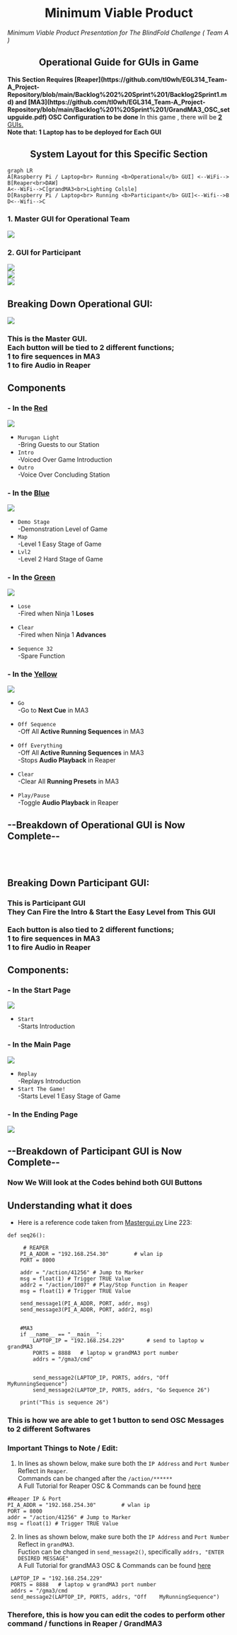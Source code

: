 <h1 align="center">
  Minimum Viable Product 
</h1>

<p align="center">

 <i align="center">Minimum Viable Product Presentation for The BlindFold Challenge ( Team A ) </i>
</p>

<h2 align="center">
  Operational Guide for GUIs in Game
</h2>
<b>This Section Requires [Reaper](https://github.com/tl0wh/EGL314_Team-A_Project-Repository/blob/main/Backlog%202%20Sprint%201/Backlog2Sprint1.md) and [MA3](https://github.com/tl0wh/EGL314_Team-A_Project-Repository/blob/main/Backlog%201%20Sprint%201/GrandMA3_OSC_setupguide.pdf) OSC Configuration to be done</b>
In this game , there will be <u><b>2</b> GUIs.</u><br>
<b>Note that: 1 Laptop has to be deployed for Each GUI</b>

<h2 align="center">
  System Layout for this Specific Section
</h2>

```mermaid
graph LR
A[Raspberry Pi / Laptop<br> Running <b>Operational</b> GUI] <--WiFi--> B[Reaper<br>DAW]
A<--WiFi-->C[grandMA3<br>Lighting Colsle]
D[Raspberry Pi / Laptop<br> Running <b>Participant</b> GUI]<--Wifi-->B
D<--Wifi-->C 
```
<h3>1. Master GUI for Operational Team <br></h3>
<img src="../diagrams/Master_GUI.png" > <br>
<h3>2. GUI for Participant<br></h3>
<img src="../diagrams/PlayerGUI_Start.png" > <br>
<img src="../diagrams/pgui_main.png" > <br>
<img src="../diagrams/pgui_end.png" > <br>

## Breaking Down Operational GUI:
<img src="../diagrams/Master_GUI_Annotated.png">

### This is the Master GUI.<br> Each button will be tied to 2 different functions;<br> 1 to fire sequences in MA3<br> 1 to fire Audio in Reaper
## Components
### - In the <u>Red</u>
<img src="../diagrams/Mgui-red.png"></img>
- `Murugan Light`<br>
-Bring Guests to our Station
- `Intro` <br>
-Voiced Over Game Introduction
- `Outro` <br> 
-Voice Over Concluding Station

### - In the <u>Blue</u>
<img src="../diagrams/Mgui_blue.png"></img>
- `Demo Stage`<br>
-Demonstration Level of Game
- `Map`<br>
 -Level 1 Easy Stage of Game
- `Lvl2`<br>
 -Level 2 Hard Stage of Game

### - In the <u>Green</u>
<img src="../diagrams/Mgui_green.png"></img>
- `Lose`<br>
-Fired when Ninja 1 <b>Loses</b>

- `Clear`<br>
-Fired when Ninja 1 <b>Advances</b>


- `Sequence 32`<br>
-Spare Function

### - In the <u>Yellow</u>
<img src="../diagrams/Mgui_yellow.png"></img>
- `Go`<br>
-Go to <b>Next Cue</b> in MA3

- `Off Sequence`<br>
-Off All<b> Active Running Sequences</b> in MA3

- `Off Everything`<br>
-Off All<b> Active Running Sequences</b> in MA3<br>
-Stops <b>Audio Playback</b> in Reaper

- `Clear`<br>
-Clear All <b>Running Presets</b> in MA3


- `Play/Pause`<br>
-Toggle <b>Audio Playback</b> in Reaper

## --Breakdown of Operational GUI is Now Complete--
<br>
<br>

## Breaking Down Participant GUI:
### This is Participant GUI<br> They Can Fire the Intro & Start the Easy Level from This GUI<br><br>Each button is also tied to 2 different functions;<br> 1 to fire sequences in MA3<br> 1 to fire Audio in Reaper
## Components:

### - In the Start Page
<img src = "../diagrams/PlayerGUI_Start.png"></img>
- `Start`<br>
-Starts Introduction 

### - In the Main Page
<img src = "../diagrams/pgui_main.png"></img>
- `Replay`<br>
-Replays Introduction
- `Start The Game!`<br>
-Starts Level 1 Easy Stage of Game

### - In the Ending Page
<img src = "../diagrams/pgui_end.png"></img>

## --Breakdown of Participant GUI is Now Complete--

### Now We Will look at the Codes behind both GUI Buttons

## Understanding what it does
* Here is a reference code taken from [Mastergui.py](./Mastergui.py)
Line 223:
```
def seq26():

     # REAPER
    PI_A_ADDR = "192.168.254.30"		# wlan ip
    PORT = 8000

    addr = "/action/41256" # Jump to Marker
    msg = float(1) # Trigger TRUE Value
    addr2 = "/action/1007" # Play/Stop Function in Reaper
    msg = float(1) # Trigger TRUE Value

    send_message1(PI_A_ADDR, PORT, addr, msg)
    send_message3(PI_A_ADDR, PORT, addr2, msg)


    #MA3
    if __name__ == "__main__":
        LAPTOP_IP = "192.168.254.229"		# send to laptop w grandMA3
        PORTS = 8888   # laptop w grandMA3 port number
        addrs = "/gma3/cmd"


        send_message2(LAPTOP_IP, PORTS, addrs, "Off MyRunningSequence")
        send_message2(LAPTOP_IP, PORTS, addrs, "Go Sequence 26")

    print("This is sequence 26")
```
### This is how we are able to get 1 button to send OSC Messages to 2 different Softwares<br>

### Important Things to Note / Edit:
1. In lines as shown below, make sure both the `IP Address` and `Port Number` Reflect in `Reaper`.<br>
Commands can be changed after the `/action/******`<br>
A Full Tutorial for Reaper OSC & Commands can be found [here](https://github.com/tl0wh/EGL314_Team-A_Project-Repository/blob/main/Backlog%202%20Sprint%201/Backlog2Sprint1.md)<br>


```
#Reaper IP & Port
PI_A_ADDR = "192.168.254.30"		# wlan ip 
PORT = 8000
addr = "/action/41256" # Jump to Marker
msg = float(1) # Trigger TRUE Value
```


2. In lines as shown below, make sure both the `IP Address` and `Port Number` Reflect in `grandMA3`.<br>
Fuction can be changed in  `send_message2()`, specifically  `addrs, "ENTER DESIRED MESSAGE"`<br>
A Full Tutorial for grandMA3 OSC & Commands can be found [here](https://github.com/tl0wh/EGL314_Team-A_Project-Repository/blob/main/Backlog2Sprint2/Setup_For_MA3/GrandMA3_OSC_setupguide.pdf)<br>

```
 LAPTOP_IP = "192.168.254.229"		
 PORTS = 8888   # laptop w grandMA3 port number
 addrs = "/gma3/cmd
 send_message2(LAPTOP_IP, PORTS, addrs, "Off    MyRunningSequence")
```

### Therefore, this is how you can edit the codes to perform other command / functions in Reaper / GrandMA3
##